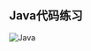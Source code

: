 ## Java代码练习

![Java](https://d14b9ctw0m6fid.cloudfront.net/ugblog/wp-content/uploads/2022/11/image1-16.png "")
